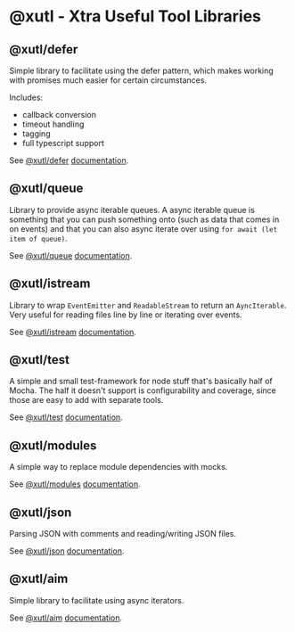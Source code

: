 # @xutl - Xtra Useful Tool Libraries

## @xutl/defer

Simple library to facilitate using the defer pattern, which makes working with promises much easier for certain circumstances.

Includes:

- callback conversion
- timeout handling
- tagging
- full typescript support

See [@xutl/defer](https://github.com/xutl/defer/) [documentation](./defer.md).

## @xutl/queue

Library to provide async iterable queues. A async iterable queue is something that you can push something onto (such as data that comes in on events) and that you can also async iterate over using `for await (let item of queue)`.

See [@xutl/queue](https://github.com/xutl/queue/) [documentation](./queue.md).

## @xutl/istream

Library to wrap `EventEmitter` and `ReadableStream` to return an `AyncIterable`. Very useful for reading files line by line or iterating over events.

See [@xutl/istream](https://github.com/xutl/istream/) [documentation](./istream.md).

## @xutl/test

A simple and small test-framework for node stuff that's basically half of Mocha. The half it doesn't support is configurability and coverage, since those are easy to add with separate tools.

See [@xutl/test](https://github.com/xutl/test/) [documentation](./test.md).

## @xutl/modules

A simple way to replace module dependencies with mocks.

See [@xutl/modules](https://github.com/xutl/modules/) [documentation](./modules.md).

## @xutl/json

Parsing JSON with comments and reading/writing JSON files.

See [@xutl/json](https://github.com/xutl/json/) [documentation](./json.md).

## @xutl/aim

Simple library to facilitate using async iterators.

See [@xutl/aim](https://gitbub.com/xutl/aim/) [documentation](./aim.md).

